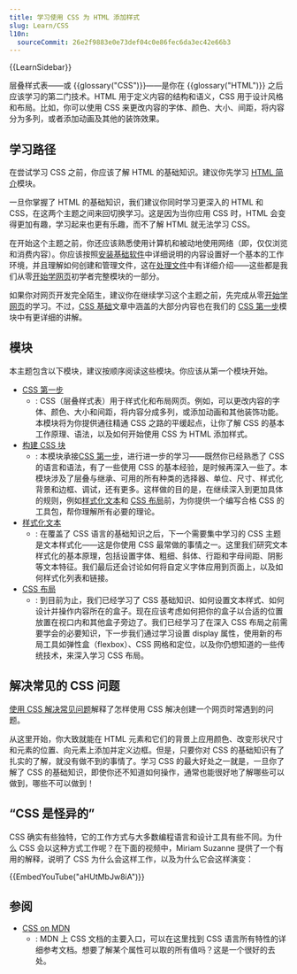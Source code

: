 ```yaml
---
title: 学习使用 CSS 为 HTML 添加样式
slug: Learn/CSS
l10n:
  sourceCommit: 26e2f9883e0e73def04c0e86fec6da3ec42e66b3
---
```


{{LearnSidebar}}

层叠样式表——或 {{glossary("CSS")}}——是你在 {{glossary("HTML")}} 之后应该学习的第二门技术。HTML 用于定义内容的结构和语义，CSS 用于设计风格和布局。比如，你可以使用 CSS 来更改内容的字体、颜色、大小、间距，将内容分为多列，或者添加动画及其他的装饰效果。

## 学习路径

在尝试学习 CSS 之前，你应该了解 HTML 的基础知识。建议你先学习 [HTML 简介](/zh-CN/docs/Learn/HTML/Introduction_to_HTML)模块。

一旦你掌握了 HTML 的基础知识，我们建议你同时学习更深入的 HTML 和 CSS，在这两个主题之间来回切换学习。这是因为当你应用 CSS 时，HTML 会变得更加有趣，学习起来也更有乐趣，而不了解 HTML 就无法学习 CSS。

在开始这个主题之前，你还应该熟悉使用计算机和被动地使用网络（即，仅仅浏览和消费内容）。你应该按照[安装基础软件](/zh-CN/docs/Learn/Getting_started_with_the_web/Installing_basic_software)中详细说明的内容设置好一个基本的工作环境，并且理解如何创建和管理文件，这在[处理文件](/zh-CN/docs/Learn/Getting_started_with_the_web/Dealing_with_files)中有详细介绍——这些都是我们从零[开始学网页](/zh-CN/docs/Learn/Getting_started_with_the_web)初学者完整模块的一部分。

如果你对网页开发完全陌生，建议你在继续学习这个主题之前，先完成从零[开始学网页](/zh-CN/docs/Learn/Getting_started_with_the_web)的学习。不过，[CSS 基础](/zh-CN/docs/Learn/Getting_started_with_the_web/CSS_basics)文章中涵盖的大部分内容也在我们的 [CSS 第一步](/zh-CN/docs/Learn/CSS/First_steps)模块中有更详细的讲解。

## 模块

本主题包含以下模块，建议按顺序阅读这些模块。你应该从第一个模块开始。

- [CSS 第一步](/zh-CN/docs/Learn/CSS/First_steps)
  - : CSS（层叠样式表）用于样式化和布局网页。例如，可以更改内容的字体、颜色、大小和间距，将内容分成多列，或添加动画和其他装饰功能。本模块将为你提供通往精通 CSS 之路的平缓起点，让你了解 CSS 的基本工作原理、语法，以及如何开始使用 CSS 为 HTML 添加样式。
- [构建 CSS 块](/zh-CN/docs/Learn/CSS/Building_Blocks)
  - : 本模块承接[CSS 第一步](/zh-CN/docs/Learn/CSS/First_steps)，进行进一步的学习——既然你已经熟悉了 CSS 的语言和语法，有了一些使用 CSS 的基本经验，是时候再深入一些了。本模块涉及了层叠与继承、可用的所有种类的选择器、单位、尺寸、样式化背景和边框、调试，还有更多。这样做的目的是，在继续深入到更加具体的规则，例如[样式化文本](/zh-CN/docs/Learn/CSS/Styling_text)和 [CSS 布局](/zh-CN/docs/Learn/CSS/CSS_layout)前，为你提供一个编写合格 CSS 的工具包，帮你理解所有必要的理论。
- [样式化文本](/zh-CN/docs/Learn/CSS/Styling_text)
  - : 在覆盖了 CSS 语言的基础知识之后，下一个需要集中学习的 CSS 主题是文本样式化——这是你使用 CSS 最常做的事情之一。这里我们研究文本样式化的基本原理，包括设置字体、粗细、斜体、行距和字母间距、阴影等文本特征。我们最后还会讨论如何将自定义字体应用到页面上，以及如何样式化列表和链接。
- [CSS 布局](/zh-CN/docs/Learn/CSS/CSS_layout)
  - : 到目前为止，我们已经学习了 CSS 基础知识、如何设置文本样式、如何设计并操作内容所在的盒子。现在应该考虑如何把你的盒子以合适的位置放置在视口内和其他盒子旁边了。我们已经学习了在深入 CSS 布局之前需要学会的必要知识，下一步我们通过学习设置 display 属性，使用新的布局工具如弹性盒（flexbox）、CSS 网格和定位，以及你仍想知道的一些传统技术，来深入学习 CSS 布局。

## 解决常见的 CSS 问题

[使用 CSS 解决常见问题](/zh-CN/docs/Learn/CSS/Howto)解释了怎样使用 CSS 解决创建一个网页时常遇到的问题。

从这里开始，你大致就能在 HTML 元素和它们的背景上应用颜色、改变形状尺寸和元素的位置、向元素上添加并定义边框。但是，只要你对 CSS 的基础知识有了扎实的了解，就没有做不到的事情了。学习 CSS 的最大好处之一就是，一旦你了解了 CSS 的基础知识，即使你还不知道如何操作，通常也能很好地了解哪些可以做到，哪些不可以做到！

## “CSS 是怪异的”

CSS 确实有些独特，它的工作方式与大多数编程语言和设计工具有些不同。为什么 CSS 会以这种方式工作呢？在下面的视频中，Miriam Suzanne 提供了一个有用的解释，说明了 CSS 为什么会这样工作，以及为什么它会这样演变：

{{EmbedYouTube("aHUtMbJw8iA")}}

## 参阅

- [CSS on MDN](/zh-CN/docs/Web/CSS)
  - : MDN 上 CSS 文档的主要入口，可以在这里找到 CSS 语言所有特性的详细参考文档。想要了解某个属性可以取的所有值吗？这是一个很好的去处。
